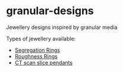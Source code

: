# granular-designs
Jewellery designs inspired by granular media

Types of jewellery available:
 - [Segregation Rings](https://benjym.github.io/granular-designs/segregation_ring.html)
 - [Roughness Rings](https://benjym.github.io/granular-designs/roughness_ring.html)
 - [CT scan slice pendants](https://benjym.github.io/granular-designs/slice.html)
